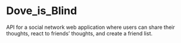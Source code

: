 # Dove_is_Blind
API for a social network web application where users can share their thoughts, react to friends’ thoughts, and create a friend list.
